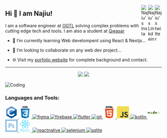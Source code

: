 <a href="https://twitter.com/danesinajeeu" target="_blank" rel="nofollow"><img align="right" alt="Najiu's twitter" width="22px" src="https://cdn.jsdelivr.net/npm/simple-icons@v3/icons/twitter.svg" /></a><a href="https://www.linkedin.com/in/najiu-danesi-6a836416a/" target="_blank" rel="nofollow"><img align="right" alt="Najiu's Linkdein" width="22px" src="https://cdn.jsdelivr.net/npm/simple-icons@v3/icons/linkedin.svg" /></a><a href="https://www.instagram.com/danesi_xx" target="_blank" rel="nofollow"><img align="right" alt="Najiu's Insta" width="22px" src="https://cdn.jsdelivr.net/npm/simple-icons@v3/icons/instagram.svg" /></a>

## Hi 👋 I am Najiu! 
I am a software engineer at [OGTL](https://eluci/) solving complex problems with cutting edge tech and tools.
I am also a student at [Qwasar](https://qwasar.io/)

- 🌱 I’m currently learning Web develompent using React & Nextjs...
- 👯 I’m looking to collaborate on any web dev project...

- 🌐 Visit my [porfolio website](https://najiu-portfolio.webflow.io/) for complete background and contact.

---



<p align = "center">
  <img src = "https://github-readme-stats.vercel.app/api?username=najeeudanesi&show_icons=true&theme=bear" width = 400>
  <img src = "https://github-readme-streak-stats.herokuapp.com?user=najeeudanesi&theme=dark&hide_border=true" width = 400>
</p>

<img align = "center" width = 400 alt="Coding" src="https://th.bing.com/th/id/R.d54c602400e23fae413106c769fc5d87?rik=O0fdzRU8NSSWcw&pid=ImgRaw&r=0">


<h3 align="left">Languages and Tools:</h3>
<p align="left"><a href="https://www.cprogramming.com/" target="_blank" rel="noreferrer"> <img src="https://raw.githubusercontent.com/devicons/devicon/master/icons/c/c-original.svg" alt="c" width="40" height="40"/> </a> <a href="https://www.w3schools.com/css/" target="_blank" rel="noreferrer"> <img src="https://raw.githubusercontent.com/devicons/devicon/master/icons/css3/css3-original-wordmark.svg" alt="css3" width="40" height="40"/> </a> <a href="https://www.figma.com/" target="_blank" rel="noreferrer"> <img src="https://www.vectorlogo.zone/logos/figma/figma-icon.svg" alt="figma" width="40" height="40"/> </a> <a href="https://firebase.google.com/" target="_blank" rel="noreferrer"> <img src="https://www.vectorlogo.zone/logos/firebase/firebase-icon.svg" alt="firebase" width="40" height="40"/> </a> <a href="https://flutter.dev" target="_blank" rel="noreferrer"> <img src="https://www.vectorlogo.zone/logos/flutterio/flutterio-icon.svg" alt="flutter" width="40" height="40"/> </a> <a href="https://git-scm.com/" target="_blank" rel="noreferrer"> <img src="https://www.vectorlogo.zone/logos/git-scm/git-scm-icon.svg" alt="git" width="40" height="40"/> </a> <a href="https://www.w3.org/html/" target="_blank" rel="noreferrer"> <img src="https://raw.githubusercontent.com/devicons/devicon/master/icons/html5/html5-original-wordmark.svg" alt="html5" width="40" height="40"/> </a> <a href="https://developer.mozilla.org/en-US/docs/Web/JavaScript" target="_blank" rel="noreferrer"> <img src="https://raw.githubusercontent.com/devicons/devicon/master/icons/javascript/javascript-original.svg" alt="javascript" width="40" height="40"/> </a> <a href="https://kotlinlang.org" target="_blank" rel="noreferrer"> <img src="https://www.vectorlogo.zone/logos/kotlinlang/kotlinlang-icon.svg" alt="kotlin" width="40" height="40"/> </a> <a href="https://nodejs.org" target="_blank" rel="noreferrer"> <img src="https://raw.githubusercontent.com/devicons/devicon/master/icons/nodejs/nodejs-original-wordmark.svg" alt="nodejs" width="40" height="40"/> </a> <a href="https://www.photoshop.com/en" target="_blank" rel="noreferrer"> <img src="https://raw.githubusercontent.com/devicons/devicon/master/icons/photoshop/photoshop-line.svg" alt="photoshop" width="40" height="40"/> </a> <a href="https://reactjs.org/" target="_blank" rel="noreferrer"> <img src="https://raw.githubusercontent.com/devicons/devicon/master/icons/react/react-original-wordmark.svg" alt="react" width="40" height="40"/> </a> <a href="https://reactnative.dev/" target="_blank" rel="noreferrer"> <img src="https://reactnative.dev/img/header_logo.svg" alt="reactnative" width="40" height="40"/> </a> <a href="https://www.selenium.dev" target="_blank" rel="noreferrer"> <img src="https://raw.githubusercontent.com/detain/svg-logos/780f25886640cef088af994181646db2f6b1a3f8/svg/selenium-logo.svg" alt="selenium" width="40" height="40"/> </a> <a href="https://www.sqlite.org/" target="_blank" rel="noreferrer"> <img src="https://www.vectorlogo.zone/logos/sqlite/sqlite-icon.svg" alt="sqlite" width="40" height="40"/> </a> </p>
